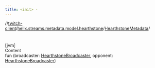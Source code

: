 ```yaml
---
title: <init> -
---
```

//[twitch-client](../../index.md)/[helix.streams.metadata.model.hearthstone](../index.md)/[HearthstoneMetadata](index.md)/[<init>](-init-.md)



# <init>  
[jvm]  
Content  
fun [<init>](-init-.md)(broadcaster: [HearthstoneBroadcaster](../-hearthstone-broadcaster/index.md), opponent: [HearthstoneBroadcaster](../-hearthstone-broadcaster/index.md))  



